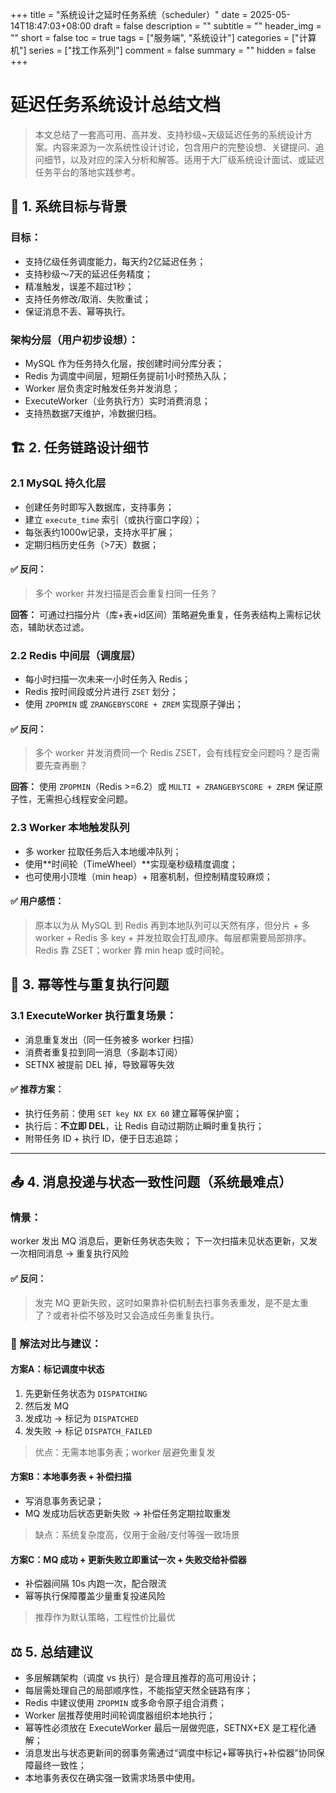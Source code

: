 +++
title = "系统设计之延时任务系统（scheduler）"
date = 2025-05-14T18:47:03+08:00
draft = false
description = ""
subtitle = ""
header_img = ""
short = false
toc = true
tags = ["服务端", "系统设计"]
categories = ["计算机"]
series = ["找工作系列"]
comment = false
summary = ""
hidden = false
+++

# 延迟任务系统设计总结文档

> 本文总结了一套高可用、高并发、支持秒级\~天级延迟任务的系统设计方案。内容来源为一次系统性设计讨论，包含用户的完整设想、关键提问、追问细节，以及对应的深入分析和解答。适用于大厂级系统设计面试、或延迟任务平台的落地实践参考。


## 🧩 1. 系统目标与背景

### 目标：

* 支持亿级任务调度能力，每天约2亿延迟任务；
* 支持秒级～7天的延迟任务精度；
* 精准触发，误差不超过1秒；
* 支持任务修改/取消、失败重试；
* 保证消息不丢、幂等执行。

### 架构分层（用户初步设想）：

* MySQL 作为任务持久化层，按创建时间分库分表；
* Redis 为调度中间层，短期任务提前1小时预热入队；
* Worker 层负责定时触发任务并发消息；
* ExecuteWorker（业务执行方）实时消费消息；
* 支持热数据7天维护，冷数据归档。

## 🏗️ 2. 任务链路设计细节

### 2.1 MySQL 持久化层

* 创建任务时即写入数据库，支持事务；
* 建立 `execute_time` 索引（或执行窗口字段）；
* 每张表约1000w记录，支持水平扩展；
* 定期归档历史任务（>7天）数据；

#### ✅ 反问：

> 多个 worker 并发扫描是否会重复扫同一任务？

**回答：** 可通过扫描分片（库+表+id区间）策略避免重复，任务表结构上需标记状态，辅助状态过滤。

### 2.2 Redis 中间层（调度层）

* 每小时扫描一次未来一小时任务入 Redis；
* Redis 按时间段或分片进行 `ZSET` 划分；
* 使用 `ZPOPMIN` 或 `ZRANGEBYSCORE + ZREM` 实现原子弹出；

#### ✅ 反问：

> 多个 worker 并发消费同一个 Redis ZSET，会有线程安全问题吗？是否需要先查再删？

**回答：** 使用 `ZPOPMIN`（Redis >=6.2）或 `MULTI + ZRANGEBYSCORE + ZREM` 保证原子性，无需担心线程安全问题。

### 2.3 Worker 本地触发队列

* 多 worker 拉取任务后入本地缓冲队列；
* 使用\*\*时间轮（TimeWheel）\*\*实现毫秒级精度调度；
* 也可使用小顶堆（min heap）+ 阻塞机制，但控制精度较麻烦；

#### ✅ 用户感悟：

> 原本以为从 MySQL 到 Redis 再到本地队列可以天然有序，但分片 + 多 worker + Redis 多 key + 并发拉取会打乱顺序。每层都需要局部排序。Redis 靠 ZSET；worker 靠 min heap 或时间轮。

## 🔁 3. 幂等性与重复执行问题

### 3.1 ExecuteWorker 执行重复场景：

* 消息重复发出（同一任务被多 worker 扫描）
* 消费者重复拉到同一消息（多副本订阅）
* SETNX 被提前 DEL 掉，导致幂等失效

#### ✅ 推荐方案：

* 执行任务前：使用 `SET key NX EX 60` 建立幂等保护窗；
* 执行后：**不立即 DEL**，让 Redis 自动过期防止瞬时重复执行；
* 附带任务 ID + 执行 ID，便于日志追踪；

---

## 📤 4. 消息投递与状态一致性问题（系统最难点）

### 情景：

worker 发出 MQ 消息后，更新任务状态失败；
下一次扫描未见状态更新，又发一次相同消息 → 重复执行风险

#### ✅ 反问：

> 发完 MQ 更新失败，这时如果靠补偿机制去扫事务表重发，是不是太重了？或者补偿不够及时又会造成任务重复执行。

### 📌 解法对比与建议：

#### 方案A：标记调度中状态

1. 先更新任务状态为 `DISPATCHING`
2. 然后发 MQ
3. 发成功 → 标记为 `DISPATCHED`
4. 发失败 → 标记 `DISPATCH_FAILED`

> 优点：无需本地事务表；worker 层避免重复发

#### 方案B：本地事务表 + 补偿扫描

* 写消息事务表记录；
* MQ 发成功后状态更新失败 → 补偿任务定期拉取重发

> 缺点：系统复杂度高，仅用于金融/支付等强一致场景

#### 方案C：MQ 成功 + 更新失败立即重试一次 + 失败交给补偿器

* 补偿器间隔 10s 内跑一次，配合限流
* 幂等执行保障覆盖少量重复投递风险

> 推荐作为默认策略，工程性价比最优

## ⚖️ 5. 总结建议

* 多层解耦架构（调度 vs 执行）是合理且推荐的高可用设计；
* 每层需处理自己的局部顺序性，不能指望天然全链路有序；
* Redis 中建议使用 `ZPOPMIN` 或多命令原子组合消费；
* Worker 层推荐使用时间轮调度器组织本地执行；
* 幂等性必须放在 ExecuteWorker 最后一层做兜底，SETNX+EX 是工程化通解；
* 消息发出与状态更新间的弱事务需通过“调度中标记+幂等执行+补偿器”协同保障最终一致性；
* 本地事务表仅在确实强一致需求场景中使用。
